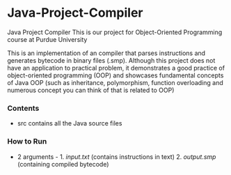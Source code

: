 # Java-Project-Compiler
Java Project Compiler
This is our project for Object-Oriented Programming course at Purdue University

This is an implementation of an compiler that parses instructions and generates bytecode in binary files (.smp).
Although this project does not have an application to practical problem, it demonstrates a good practice of object-oriented programming (OOP) and showcases fundamental concepts of Java OOP (such as inheritance, polymorphism, function overloading and numerous concept you can think of that is related to OOP)

### Contents
- src 
contains all the Java source files

### How to Run
- 2 arguments - 1. *input.txt* (contains instructions in text)
                2. *output.smp* (containing compiled bytecode)

